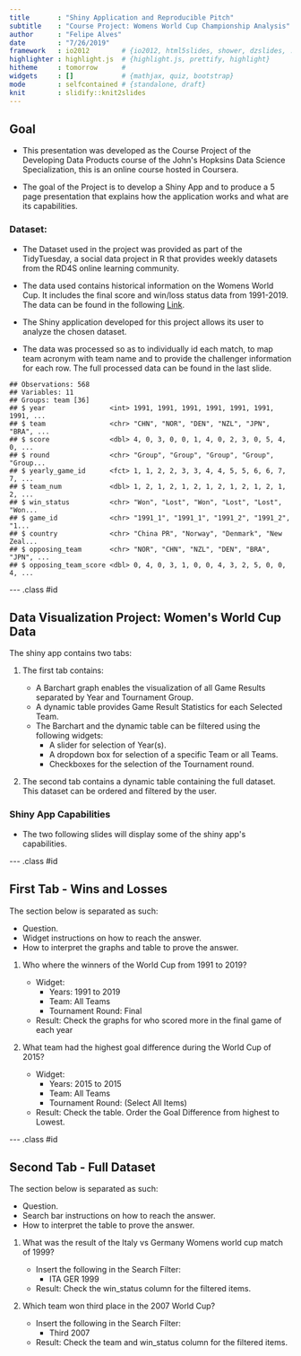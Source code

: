 ```yaml
---
title       : "Shiny Application and Reproducible Pitch"
subtitle    : "Course Project: Womens World Cup Championship Analysis"
author      : "Felipe Alves"
date        : "7/26/2019"
framework   : io2012        # {io2012, html5slides, shower, dzslides, ...}
highlighter : highlight.js  # {highlight.js, prettify, highlight}
hitheme     : tomorrow      # 
widgets     : []            # {mathjax, quiz, bootstrap}
mode        : selfcontained # {standalone, draft}
knit        : slidify::knit2slides
---
```


## Goal

  - This presentation was developed as the Course Project of the Developing Data Products course of the John's Hopksins Data Science Specialization, this is an online course hosted in Coursera.

  - The goal of the Project is to develop a Shiny App and to produce a 5 page presentation that explains how the application works and what are its capabilities.

### Dataset:

  - The Dataset used in the project was provided as part of the TidyTuesday, a social data project in R that provides weekly datasets from the RD4S online learning community.

  - The data used contains historical information on the Womens World Cup. It includes the final score and win/loss status data from 1991-2019. The data can be found in the following [Link](https://github.com/rfordatascience/tidytuesday/tree/master/data/2019/2019-07-09).
  
  - The Shiny application developed for this project allows its user to analyze the chosen dataset.

  - The data was processed so as to individually id each match, to map team acronym with team name and to provide the challenger information for each row. The full processed data can be found in the last slide.

```
## Observations: 568
## Variables: 11
## Groups: team [36]
## $ year                <int> 1991, 1991, 1991, 1991, 1991, 1991, 1991, ...
## $ team                <chr> "CHN", "NOR", "DEN", "NZL", "JPN", "BRA", ...
## $ score               <dbl> 4, 0, 3, 0, 0, 1, 4, 0, 2, 3, 0, 5, 4, 0, ...
## $ round               <chr> "Group", "Group", "Group", "Group", "Group...
## $ yearly_game_id      <fct> 1, 1, 2, 2, 3, 3, 4, 4, 5, 5, 6, 6, 7, 7, ...
## $ team_num            <dbl> 1, 2, 1, 2, 1, 2, 1, 2, 1, 2, 1, 2, 1, 2, ...
## $ win_status          <chr> "Won", "Lost", "Won", "Lost", "Lost", "Won...
## $ game_id             <chr> "1991_1", "1991_1", "1991_2", "1991_2", "1...
## $ country             <chr> "China PR", "Norway", "Denmark", "New Zeal...
## $ opposing_team       <chr> "NOR", "CHN", "NZL", "DEN", "BRA", "JPN", ...
## $ opposing_team_score <dbl> 0, 4, 0, 3, 1, 0, 0, 4, 3, 2, 5, 0, 0, 4, ...
```


--- .class #id 

## Data Visualization Project: Women's World Cup Data

The shiny app contains two tabs:

1. The first tab contains:
    - A Barchart graph enables the visualization of all Game Results separated by Year and Tournament Group.
    - A dynamic table provides Game Result Statistics for each Selected Team.
    - The Barchart and the dynamic table can be filtered using the following widgets:
        - A slider for selection of Year(s).
        - A dropdown box for selection of a specific Team or all Teams.
        - Checkboxes for the selection of the Tournament round.

2. The second tab contains a dynamic table containing the full dataset. This dataset can be ordered and filtered by the user.

### Shiny App Capabilities

 - The two following slides will display some of the shiny app's capabilities.

--- .class #id 
## First Tab - Wins and Losses
The section below is separated as such:
 - Question.
 - Widget instructions on how to reach the answer.
 - How to interpret the graphs and table to prove the answer.
 
 1. Who where the winners of the World Cup from 1991 to 2019?
    - Widget:
        - Years: 1991 to 2019
        - Team: All Teams
        - Tournament Round: Final
    - Result: Check the graphs for who scored more in the final game of each year

 2. What team had the highest goal difference during the World Cup of 2015?
    - Widget:
        - Years: 2015 to 2015
        - Team: All Teams
        - Tournament Round: (Select All Items)
    - Result: Check the table. Order the Goal Difference from highest to Lowest.

--- .class #id 
## Second Tab - Full Dataset

The section below is separated as such:
 - Question.
 - Search bar instructions on how to reach the answer.
 - How to interpret the table to prove the answer.
 
 1. What was the result of the Italy vs Germany Womens world cup match of 1999?
    - Insert the following in the Search Filter:
        - ITA GER 1999
    - Result: Check the win_status column for the filtered items.
    
 2. Which team won third place in the 2007 World Cup?
    - Insert the following in the Search Filter:
        - Third 2007
    - Result: Check the team and win_status column for the filtered items.
